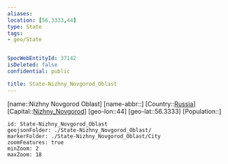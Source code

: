 ```yaml
---
aliases: 
location: [56.3333,44]
type: State
tags:
- geo/State


SpocWebEntityId: 37142
isDeleted: false
confidential: public

title: State-Nizhny_Novgorod_Oblast
---
```

[name::Nizhny Novgorod Oblast]
[name-abbr::]
[Country::[Russia](geo/Continent/Europe/Russia.md)]
[Capital::[Nizhny_Novgorod](geo/Continent/Europe/Russia/City/Nizhny_Novgorod.md)]
[geo-lon::44]
[geo-lat::56.3333]
[Population::]



```leaflet
id: State-Nizhny_Novgorod_Oblast
geojsonFolder: ./State-Nizhny_Novgorod_Oblast/
markerFolder: ./State-Nizhny_Novgorod_Oblast/City
zoomFeatures: true 
minZoom: 2 
maxZoom: 18
```


